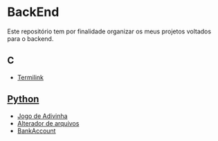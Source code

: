 # BackEnd

<p>Este repositório tem por finalidade organizar os meus projetos voltados para o backend.</p>

## C
<ul style="none">
  <li><a href="https://github.com/glerm-dev/Termlink">Termilink</li>
</ul>

## Python
<ul>
  <li><a href="https://github.com/glerm-dev/jogo_adivinha">Jogo de Adivinha</li>
  <li><a href="https://github.com/glerm-dev/alterando-arquivos">Alterador de arquivos</li>
  <li><a href="https://github.com/glerm-dev/Bank-Account">BankAccount</li>
</ul>
